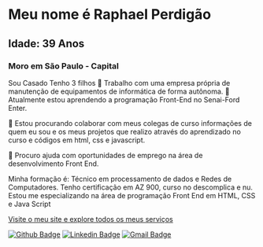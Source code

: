 

# Meu nome é Raphael Perdigão
## Idade: 39 Anos
### Moro em São Paulo - Capital
Sou Casado
Tenho 3 filhos
🔭 Trabalho com uma  empresa própria de manutenção de equipamentos de informática de forma autônoma. 
🌱 Atualmente estou aprendendo a programação Front-End no Senai-Ford Enter.

👯 Estou procurando colaborar com meus colegas de curso informações de quem eu sou e os meus projetos que realizo através do aprendizado no curso e códigos em html, css e javascript.

🤔 Procuro ajuda com oportunidades de emprego na área de desenvolvimento Front End.


Minha formação é: Técnico em processamento de dados e Redes de Computadores.
Tenho certificação em AZ 900, curso no descomplica e nu.
Estou me especializando na área de programação Front End em HTML, CSS e Java Script

<a href="https://www.sysgaya.com.br/">Visite o meu site e explore todos os meus serviços</a>

[![Github Badge](https://img.shields.io/badge/-Github-000?style=square&logo=Github&logoColor=white&link=https://github.com/raperdigao)](https://github.com/raperdigao)
[![Linkedin Badge](https://img.shields.io/badge/-Linkedin-blue?style=square&logo=Linkedin&logoColor=white&link=http://linkedin.com/in/raphaelperdigao)](http://linkedin.com/in/raphaelperdigao)
[![Gmail Badge](https://img.shields.io/badge/-Gmail-red?style=square&logo=Gmail&logoColor=white&link=mailto:ra.perdigao@gmail.com)](mailto:ra.perdigao@gmail.com)

